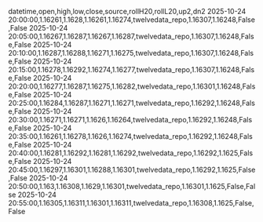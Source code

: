 datetime,open,high,low,close,source,rollH20,rollL20,up2,dn2
2025-10-24 20:00:00,1.16261,1.1628,1.16261,1.16274,twelvedata_repo,1.16307,1.16248,False,False
2025-10-24 20:05:00,1.16267,1.16287,1.16267,1.16287,twelvedata_repo,1.16307,1.16248,False,False
2025-10-24 20:10:00,1.16287,1.16288,1.16271,1.16275,twelvedata_repo,1.16307,1.16248,False,False
2025-10-24 20:15:00,1.16278,1.16292,1.16274,1.16277,twelvedata_repo,1.16307,1.16248,False,False
2025-10-24 20:20:00,1.16277,1.16287,1.16275,1.16282,twelvedata_repo,1.16301,1.16248,False,False
2025-10-24 20:25:00,1.16284,1.16287,1.16271,1.16271,twelvedata_repo,1.16292,1.16248,False,False
2025-10-24 20:30:00,1.16271,1.16271,1.1626,1.16264,twelvedata_repo,1.16292,1.16248,False,False
2025-10-24 20:35:00,1.16261,1.16278,1.1626,1.16274,twelvedata_repo,1.16292,1.16248,False,False
2025-10-24 20:40:00,1.16281,1.16292,1.16281,1.16292,twelvedata_repo,1.16292,1.1625,False,False
2025-10-24 20:45:00,1.16297,1.16301,1.16288,1.16301,twelvedata_repo,1.16292,1.1625,False,False
2025-10-24 20:50:00,1.163,1.16308,1.1629,1.16301,twelvedata_repo,1.16301,1.1625,False,False
2025-10-24 20:55:00,1.16305,1.16311,1.16301,1.16311,twelvedata_repo,1.16308,1.1625,False,False
